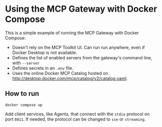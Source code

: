 # Using the MCP Gateway with Docker Compose

This is a simple example of running the MCP Gateway with Docker Compose:

+ Doesn't rely on the MCP Toolkit UI. Can run run anywhere, even if Docker Desktop is not available.
+ Defines the list of enabled servers from the gateway's command line, with `--server`
+ Defines secrets in an `.env` file.
+ Uses the online Docker MCP Catalog hosted on http://desktop.docker.com/mcp/catalog/v2/catalog.yaml.

## How to run

```console
docker compose up
```

Add client services, like Agents, that connect with the `stdio` protocol on port `8811`.
If needed, the protocol can be changed to `sse` or `streaming`.
